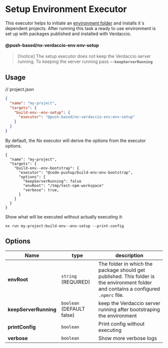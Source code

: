 # Setup Environment Executor

This executor helps to initiate an [environment folder](../../../../../README.md#-environment-folders-to-isolate-files-during-e2e-tests) and installs it`s dependent projects.
After running this task a ready to use environment is set up with packages published and installed with Verdaccio.

#### @push-based/nx-verdaccio-env:env-setup

> [!notice]
> The setup executor does not keep the Verdaccio server running.
> To keeping the server running pass **`--keepServerRunning`**

## Usage

// project.json

```json
{
  "name": "my-project",
  "targets": {
    "build-env--env-setup": {
      "executor": "@push-based/nx-verdaccio-env:env-setup"
    }
  }
}
```

By default, the Nx executor will derive the options from the executor options.

```jsonc
{
  "name": "my-project",
  "targets": {
    "build-env--env-bootstrap": {
      "executor": "@code-pushup/build-env:env-bootstrap",
      "options": {
        "keepServerRunning": false
        "envRoot": "/tmp/test-npm-workspace"
        "verbose": true,
      }
    }
  }
}
```

Show what will be executed without actually executing it:

`nx run my-project:build-env--env-setup --print-config`

## Options

| Name                  | type                      | description                                                                                                                          |
| --------------------- | ------------------------- | ------------------------------------------------------------------------------------------------------------------------------------ |
| **envRoot**           | `string` (REQUIRED)       | The folder in which the package should get published. This folder is the environment folder and contains a configured `.npmrc` file. |
| **keepServerRunning** | `boolean` (DEFAULT false) | keep the Verdaccio server running after bootstraping the environment                                                                 |
| **printConfig**       | `boolean`                 | Print config without executing                                                                                                       |
| **verbose**           | `boolean`                 | Show more verbose logs                                                                                                               |
